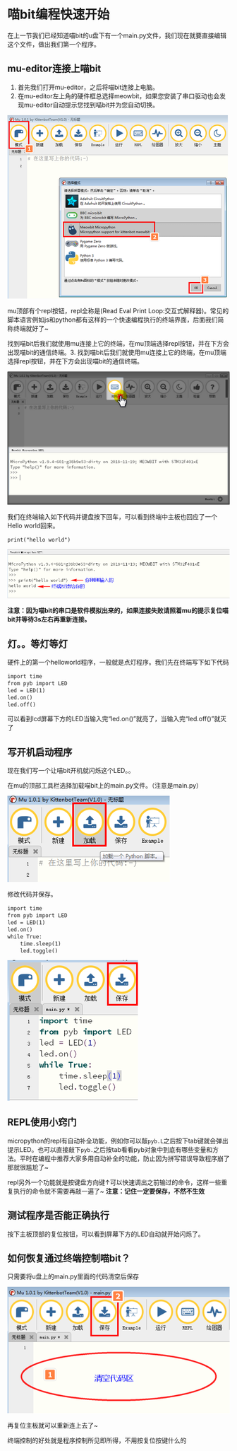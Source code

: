 # 喵bit编程快速开始

在上一节我们已经知道喵bit的u盘下有一个main.py文件，我们现在就要直接编辑这个文件，做出我们第一个程序。

## mu-editor连接上喵bit

1. 首先我们打开mu-editor，之后将喵bit连接上电脑。
2. 在mu-editor左上角的硬件框总选择meowbit，如果您安装了串口驱动也会发现mu-editor自动提示您找到喵bit并为您自动切换。

![](./image/c3_01.png)

mu顶部有个repl按钮，repl全称是(Read Eval Print Loop:交互式解释器)。常见的脚本语言例如js和python都有这样的一个快速编程执行的终端界面，后面我们简称终端就好了~

找到喵bit后我们就使用mu连接上它的终端，在mu顶端选择repl按钮，并在下方会出现喵bit的通信终端。3. 找到喵bit后我们就使用mu连接上它的终端，在mu顶端选择repl按钮，并在下方会出现喵bit的通信终端。

![](./image/c3_02.png)

我们在终端输入如下代码并键盘按下回车，可以看到终端中主板也回应了一个Hello world回来。


	print("hello world")

![](./image/c3_03.png)

**注意：因为喵bit的串口是软件模拟出来的，如果连接失败请照着mu的提示复位喵bit并等待3s左右再重新连接。**


## 灯。。等灯等灯

硬件上的第一个helloworld程序，一般就是点灯程序。我们先在终端写下如下代码

	import time
	from pyb import LED
	led = LED(1)
	led.on()
	led.off()

可以看到lcd屏幕下方的LED当输入完“led.on()”就亮了，当输入完“led.off()”就灭了

## 写开机启动程序

现在我们写一个让喵bit开机就闪烁这个LED。。

在mu的顶部工具栏选择加载喵bit上的main.py文件。（注意是main.py）

![](./image/c3_04.png)

修改代码并保存。

	import time
	from pyb import LED
	led = LED(1)
	led.on()
	while True:
		time.sleep(1)
		led.toggle()

![](./image/c3_05.png)
## REPL使用小窍门

micropython的repl有自动补全功能，例如你可以敲`pyb.L`之后按下tab键就会弹出提示LED。也可以直接敲下`pyb.`之后按tab看看pyb对象中到底有哪些变量和方法。平时在编程中推荐大家多用自动补全的功能，防止因为拼写错误导致程序崩了那就很尴尬了~

repl另外一个功能就是按键盘方向键↑可以快速调出之前输过的命令，这样一些重复执行的命令就不需要再敲一遍了~
**注意：记住一定要保存，不然不生效**

## 测试程序是否能正确执行

按下主板顶部的复位按钮，可以看到屏幕下方的LED自动就开始闪烁了。

## 如何恢复通过终端控制喵bit？

只需要将u盘上的main.py里面的代码清空后保存

![](./image/c3_06.png)

再复位主板就可以重新连上去了~

终端控制的好处就是程序控制所见即所得，不用按复位按键什么的

